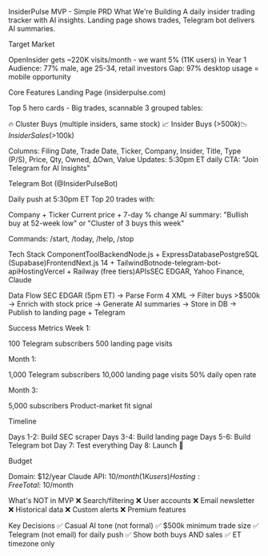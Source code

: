 InsiderPulse MVP - Simple PRD
What We're Building
A daily insider trading tracker with AI insights. Landing page shows trades, Telegram bot delivers AI summaries.

Target Market

OpenInsider gets ~220K visits/month - we want 5% (11K users) in Year 1
Audience: 77% male, age 25-34, retail investors
Gap: 97% desktop usage = mobile opportunity


Core Features
Landing Page (insiderpulse.com)

Top 5 hero cards - Big trades, scannable
3 grouped tables:

🔥 Cluster Buys (multiple insiders, same stock)
📈 Insider Buys (>$500k)
📉 Insider Sales (>$100k)


Columns: Filing Date, Trade Date, Ticker, Company, Insider, Title, Type (P/S), Price, Qty, Owned, ΔOwn, Value
Updates: 5:30pm ET daily
CTA: "Join Telegram for AI Insights"

Telegram Bot (@InsiderPulseBot)

Daily push at 5:30pm ET
Top 20 trades with:

Company + Ticker
Current price + 7-day % change
AI summary: "Bullish buy at 52-week low" or "Cluster of 3 buys this week"


Commands: /start, /today, /help, /stop


Tech Stack
ComponentToolBackendNode.js + ExpressDatabasePostgreSQL (Supabase)FrontendNext.js 14 + TailwindBotnode-telegram-bot-apiHostingVercel + Railway (free tiers)APIsSEC EDGAR, Yahoo Finance, Claude

Data Flow
SEC EDGAR (5pm ET) 
  → Parse Form 4 XML 
  → Filter buys >$500k 
  → Enrich with stock price 
  → Generate AI summaries 
  → Store in DB 
  → Publish to landing page + Telegram

Success Metrics
Week 1:

100 Telegram subscribers
500 landing page visits

Month 1:

1,000 Telegram subscribers
10,000 landing page visits
50% daily open rate

Month 3:

5,000 subscribers
Product-market fit signal


Timeline

Days 1-2: Build SEC scraper
Days 3-4: Build landing page
Days 5-6: Build Telegram bot
Day 7: Test everything
Day 8: Launch 🚀


Budget

Domain: $12/year
Claude API: $10/month (1K users)
Hosting: Free
Total: ~$10/month


What's NOT in MVP
❌ Search/filtering
❌ User accounts
❌ Email newsletter
❌ Historical data
❌ Custom alerts
❌ Premium features

Key Decisions
✅ Casual AI tone (not formal)
✅ $500k minimum trade size
✅ Telegram (not email) for daily push
✅ Show both buys AND sales
✅ ET timezone only